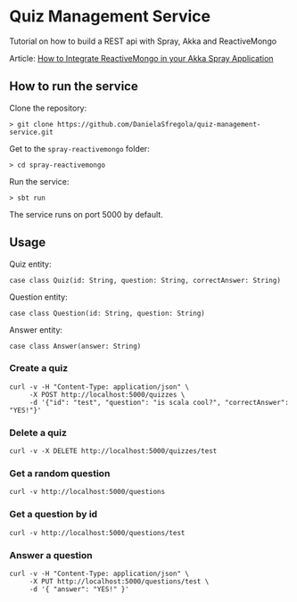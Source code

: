 # Quiz Management Service
Tutorial on how to build a REST api with Spray, Akka and ReactiveMongo

Article: <a href="http://danielasfregola.com/2015/03/16/how-to-integrate-reactivemongo-in-your-akka-spray-application/" target="_blank">How to Integrate ReactiveMongo in your Akka Spray Application</a>

## How to run the service
Clone the repository:
```
> git clone https://github.com/DanielaSfregola/quiz-management-service.git
```

Get to the `spray-reactivemongo` folder:
```
> cd spray-reactivemongo
```

Run the service:
```
> sbt run
```

The service runs on port 5000 by default.

## Usage
Quiz entity:
```
case class Quiz(id: String, question: String, correctAnswer: String)
```
Question entity:
```
case class Question(id: String, question: String)
```
Answer entity:
```
case class Answer(answer: String)
```

### Create a quiz
```
curl -v -H "Content-Type: application/json" \
     -X POST http://localhost:5000/quizzes \
     -d '{"id": "test", "question": "is scala cool?", "correctAnswer": "YES!"}'
```

### Delete a quiz
```
curl -v -X DELETE http://localhost:5000/quizzes/test
```

### Get a random question
```
curl -v http://localhost:5000/questions
```

### Get a question by id
```
curl -v http://localhost:5000/questions/test
```

### Answer a question
```
curl -v -H "Content-Type: application/json" \
     -X PUT http://localhost:5000/questions/test \
     -d '{ "answer": "YES!" }'
```
